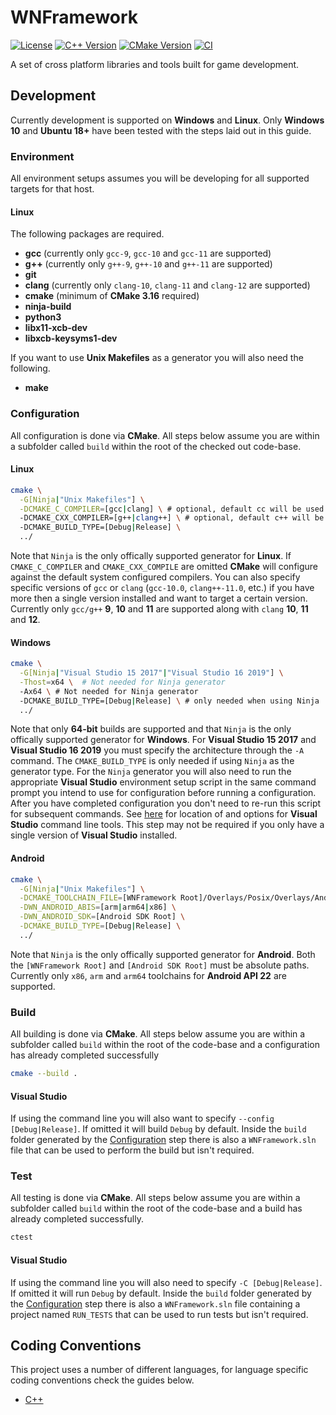 # WNFramework

[![License]](LICENSE)
[![C++ Version][C++ Version]][C++ Reference]
[![CMake Version][CMake Version]][CMake Reference]
[![CI][CI Badge]][CI Workflow]

A set of cross platform libraries and tools built for game development.

## Development

Currently development is supported on **Windows** and **Linux**. Only **Windows
10** and **Ubuntu 18+** have been tested with the steps laid out in this guide.

### Environment

All environment setups assumes you will be developing for all supported targets
for that host.

#### Linux

The following packages are required.

* **gcc** (currently only `gcc-9`, `gcc-10` and `gcc-11` are supported)
* **g++** (currently only `g++-9`, `g++-10` and `g++-11` are supported)
* **git**
* **clang** (currently only `clang-10`, `clang-11` and `clang-12` are supported)
* **cmake** (minimum of **CMake 3.16** required)
* **ninja-build**
* **python3**
* **libx11-xcb-dev**
* **libxcb-keysyms1-dev**

If you want to use **Unix Makefiles** as a generator you will also need the
following.

* **make**

### Configuration

All configuration is done via **CMake**. All steps below assume you are within a
subfolder called `build` within the root of the checked out code-base.

#### Linux

```sh
cmake \
  -G[Ninja|"Unix Makefiles"] \
  -DCMAKE_C_COMPILER=[gcc|clang] \ # optional, default cc will be used
  -DCMAKE_CXX_COMPILER=[g++|clang++] \ # optional, default c++ will be used
  -DCMAKE_BUILD_TYPE=[Debug|Release] \
  ../
```

Note that `Ninja` is the only offically supported generator for **Linux**. If
`CMAKE_C_COMPILER` and `CMAKE_CXX_COMPILE` are omitted **CMake** will configure
against the default system configured compilers. You can also specify specific
versions of `gcc` or `clang` (`gcc-10.0`, `clang++-11.0`, etc.) if you have more
then a single version installed and want to target a certain version. Currently
only `gcc/g++` **9**, **10** and **11** are supported along with `clang` **10**,
**11** and **12**.

#### Windows

```sh
cmake \
  -G[Ninja|"Visual Studio 15 2017"|"Visual Studio 16 2019"] \
  -Thost=x64 \  # Not needed for Ninja generator
  -Ax64 \ # Not needed for Ninja generator
  -DCMAKE_BUILD_TYPE=[Debug|Release] \ # only needed when using Ninja
  ../
```

Note that only **64-bit** builds are supported and that `Ninja` is the only
offically supported generator for **Windows**. For **Visual Studio 15 2017** and
**Visual Studio 16 2019** you must specify the architecture through the `-A`
command. The `CMAKE_BUILD_TYPE` is only needed if using `Ninja` as the generator
type. For the `Ninja` generator you will also need to run the appropriate
**Visual Studio** environment setup script in the same command prompt you intend
to use for configuration before running a configuration. After you have
completed configuration you don't need to re-run this script for
subsequent commands. See [here][Visual Studio Command Line Tools] for location
of and options for **Visual Studio** command line tools. This step may not be
required if you only have a single version of **Visual Studio** installed.

#### Android

```sh
cmake \
  -G[Ninja|"Unix Makefiles"] \
  -DCMAKE_TOOLCHAIN_FILE=[WNFramework Root]/Overlays/Posix/Overlays/Android/android.toolchain.cmake \
  -DWN_ANDROID_ABIS=[arm|arm64|x86] \
  -DWN_ANDROID_SDK=[Android SDK Root] \
  -DCMAKE_BUILD_TYPE=[Debug|Release] \
  ../
```

Note that `Ninja` is the only offically supported generator for **Android**.
Both the `[WNFramework Root]` and `[Android SDK Root]` must be absolute paths.
Currently only `x86`, `arm` and `arm64` toolchains for **Android API 22** are
supported.

### Build

All building is done via **CMake**. All steps below assume you are within a
subfolder called `build` within the root of the code-base and a configuration
has already completed successfully

```sh
cmake --build .
```

#### Visual Studio

If using the command line you will also want to specify
`--config [Debug|Release]`. If omitted it will build `Debug` by default. Inside
the `build` folder generated by the [Configuration](#windows) step there is also
a `WNFramework.sln` file that can be used to perform the build but isn't
required.

### Test

All testing is done via **CMake**. All steps below assume you are within a
subfolder called `build` within the root of the code-base and a build has
already completed successfully.

```sh
ctest
```

#### Visual Studio

If using the command line you will also need to specify `-C [Debug|Release]`.
If omitted it will run `Debug` by default. Inside the `build` folder generated
by the [Configuration](#windows) step there is also a `WNFramework.sln` file
containing a project named `RUN_TESTS` that can be used to run tests but isn't
required.

## Coding Conventions

This project uses a number of different languages, for language specific coding
conventions check the guides below.

* [C++](documents/coding-conventions/cpp.md)

<!-- external links -->
[License]: https://img.shields.io/github/license/WNProject/WNFramework?label=License
[C++ Version]: https://img.shields.io/badge/C%2B%2B-17-blue
[C++ Reference]: https://en.cppreference.com/w/cpp/17
[CMake Version]: https://img.shields.io/badge/CMake-3.16.3-blue
[CMake Reference]: https://cmake.org/cmake/help/v3.16
[CI Badge]: https://github.com/WNProject/WNFramework/actions/workflows/ci.yml/badge.svg?branch=master
[CI Workflow]: https://github.com/WNProject/WNFramework/actions/workflows/ci.yml?query=branch%3Amaster
[Visual Studio Command Line Tools]: https://docs.microsoft.com/en-us/cpp/build/building-on-the-command-line
